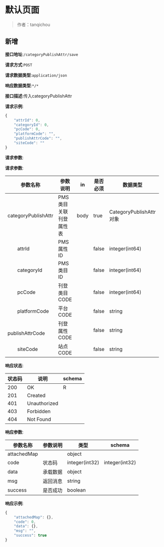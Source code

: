 # 默认页面

> 作者：tanqichou

## 新增


**接口地址**:`/categoryPublishAttr/save`


**请求方式**:`POST`


**请求数据类型**:`application/json`


**响应数据类型**:`*/*`


**接口描述**:传入categoryPublishAttr


**请求示例**:


```javascript
{
	"attrId": 0,
	"categoryId": 0,
	"pcCode": 0,
	"platformCode": "",
	"publishAttrCode": "",
	"siteCode": ""
}
```


**请求参数**:


**请求参数**:


| 参数名称 | 参数说明 | in    | 是否必须 | 数据类型 | schema |
| -------- | -------- | ----- | -------- | -------- | ------ |
|categoryPublishAttr|PMS类目关联刊登属性表|body|true|CategoryPublishAttr对象|CategoryPublishAttr对象|
|&emsp;&emsp;attrId|PMS属性ID||false|integer(int64)||
|&emsp;&emsp;categoryId|PMS类目ID||false|integer(int64)||
|&emsp;&emsp;pcCode|刊登类目CODE||false|integer(int64)||
|&emsp;&emsp;platformCode|平台CODE||false|string||
|&emsp;&emsp;publishAttrCode|刊登属性CODE||false|string||
|&emsp;&emsp;siteCode|站点CODE||false|string||


**响应状态**:


| 状态码 | 说明 | schema |
| -------- | -------- | ----- | 
|200|OK|R|
|201|Created||
|401|Unauthorized||
|403|Forbidden||
|404|Not Found||


**响应参数**:


| 参数名称 | 参数说明 | 类型 | schema |
| -------- | -------- | ----- |----- | 
|attachedMap||object||
|code|状态码|integer(int32)|integer(int32)|
|data|承载数据|object||
|msg|返回消息|string||
|success|是否成功|boolean||


**响应示例**:
```javascript
{
	"attachedMap": {},
	"code": 0,
	"data": {},
	"msg": "",
	"success": true
}
```